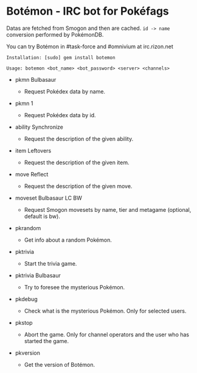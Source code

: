 # Botémon - IRC bot for Pokéfags

Datas are fetched from Smogon and then are cached. `id -> name` conversion performed by PokémonDB.

You can try Botémon in #task-force and #omnivium at irc.rizon.net


`Installation: [sudo] gem install botemon`

`Usage: botemon <bot_name> <bot_password> <server> <channels>`


- pkmn Bulbasaur
  * Request Pokédex data by name.

- pkmn 1
  * Request Pokédex data by id.

- ability Synchronize
  * Request the description of the given ability.

- item Leftovers
  * Request the description of the given item.

- move Reflect
  * Request the description of the given move.

- moveset Bulbasaur LC BW
  * Request Smogon movesets by name, tier and metagame (optional, default is bw).

- pkrandom
  * Get info about a random Pokémon.

- pktrivia
  * Start the trivia game.

- pktrivia Bulbasaur
  * Try to foresee the mysterious Pokémon.

- pkdebug
  * Check what is the mysterious Pokémon. Only for selected users.

- pkstop
  * Abort the game. Only for channel operators and the user who has started the game.

- pkversion
  * Get the version of Botémon.

